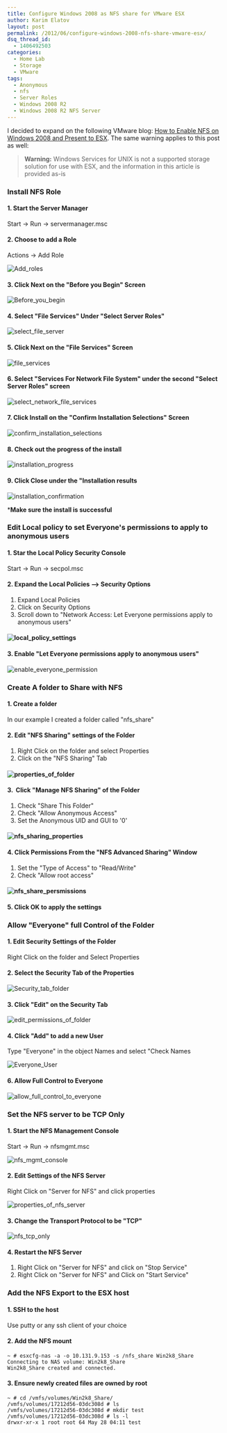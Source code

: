 ```yaml
---
title: Configure Windows 2008 as NFS share for VMware ESX
author: Karim Elatov
layout: post
permalink: /2012/06/configure-windows-2008-nfs-share-vmware-esx/
dsq_thread_id:
  - 1406492503
categories:
  - Home Lab
  - Storage
  - VMware
tags:
  - Anonymous
  - nfs
  - Server Roles
  - Windows 2008 R2
  - Windows 2008 R2 NFS Server
---
```

I decided to expand on the following VMware blog: [How to Enable NFS on Windows 2008 and Present to ESX](http://blogs.vmware.com/kb/2011/05/how-to-enable-nfs-on-windows-2008-and-present-to-esx.html). The same warning applies to this post as well:

> **Warning:** Windows Services for UNIX is not a supported storage solution for use with ESX, and the information in this article is provided as-is

### Install NFS Role

#### 1. Start the Server Manager

Start -> Run -> servermanager.msc

#### 2. Choose to add a Role

Actions -> Add Role

![Add_roles](http://virtuallyhyper.com/wp-content/uploads/2012/05/Add_roles.png)

#### 3. Click Next on the "Before you Begin" Screen

![Before_you_begin](http://virtuallyhyper.com/wp-content/uploads/2012/05/Before_you_begin.png)

#### 4. Select "File Services" Under "Select Server Roles"

![select_file_server](http://virtuallyhyper.com/wp-content/uploads/2012/05/select_file_server.png)

#### 5. Click Next on the "File Services" Screen

![file_services](http://virtuallyhyper.com/wp-content/uploads/2012/05/file_services.png)

#### 6. Select "Services For Network File System" under the second "Select Server Roles" screen

![select_network_file_services](http://virtuallyhyper.com/wp-content/uploads/2012/05/select_network_file_services.png)

#### 7. Click Install on the "Confirm Installation Selections" Screen

![confirm_installation_selections](http://virtuallyhyper.com/wp-content/uploads/2012/05/confirm_installation_selections.png)

#### 8. Check out the progress of the install

![installation_progress](http://virtuallyhyper.com/wp-content/uploads/2012/05/installation_progress.png)

#### 9. Click Close under the "Installation results

![installation_confirmation](http://virtuallyhyper.com/wp-content/uploads/2012/05/installation_confirmation.png)

***Make sure the install is successful**

### Edit Local policy to set Everyone's permissions to apply to anonymous users

#### 1. Star the Local Policy Security Console

Start -> Run -> secpol.msc

#### 2. Expand the Local Policies –> Security Options

1.  Expand Local Policies
2.  Click on Security Options
3.  Scroll down to "Network Access: Let Everyone permissions apply to anonymous users"

#### ![local_policy_settings](http://virtuallyhyper.com/wp-content/uploads/2012/05/local_policy_settings.jpg)

#### 3. Enable "Let Everyone permissions apply to anonymous users"

![enable_everyone_permission](http://virtuallyhyper.com/wp-content/uploads/2012/05/enable_everyone_permission-e1338184606868.jpg)

### Create A folder to Share with NFS

#### 1. Create a folder

In our example I created a folder called "nfs_share"

#### 2. Edit "NFS Sharing" settings of the Folder

1.  Right Click on the folder and select Properties
2.  Click on the "NFS Sharing" Tab

####

#### ![properties_of_folder](http://virtuallyhyper.com/wp-content/uploads/2012/05/properties_of_folder-e1338184317604.jpg)

#### 3.  Click "Manage NFS Sharing" of the Folder

1.  Check "Share This Folder"
2.  Check "Allow Anonymous Access"
3.  Set the Anonymous UID and GUI to '0'

####

#### ![nfs_sharing_properties](http://virtuallyhyper.com/wp-content/uploads/2012/05/nfs_sharing_properties-e1338184408866.jpg)

#### 4. Click Permissions From the "NFS Advanced Sharing" Window

1.  Set the "Type of Access" to "Read/Write"
2.  Check "Allow root access"

####

#### ![nfs_share_persmissions](http://virtuallyhyper.com/wp-content/uploads/2012/05/nfs_share_persmissions-e1338184515249.jpg)

#### 5. Click OK to apply the settings

### Allow "Everyone" full Control of the Folder

#### 1. Edit Security Settings of the Folder

Right Click on the folder and Select Properties

#### 2. Select the Security Tab of the Properties

![Security_tab_folder](http://virtuallyhyper.com/wp-content/uploads/2012/05/Security_tab_folder-e1338183872576.jpg)

#### 3. Click "Edit" on the Security Tab

![edit_permissions_of_folder](http://virtuallyhyper.com/wp-content/uploads/2012/05/edit_permissions_of_folder-e1338184001726.jpg)

#### 4. Click "Add" to add a new User

Type "Everyone" in the object Names and select "Check Names

![Everyone_User](http://virtuallyhyper.com/wp-content/uploads/2012/05/Everyone_User-e1338182928954.jpg)

#### 6. Allow Full Control to Everyone

![allow_full_control_to_everyone](http://virtuallyhyper.com/wp-content/uploads/2012/05/allow_full_control_to_everyone-e1338183007786.jpg)

### Set the NFS server to be TCP Only

#### 1. Start the NFS Management Console

Start -> Run -> nfsmgmt.msc

![nfs_mgmt_console](http://virtuallyhyper.com/wp-content/uploads/2012/05/nfs_mgmt_console.jpg)

#### 2. Edit Settings of the NFS Server

Right Click on "Server for NFS" and click properties

![properties_of_nfs_server](http://virtuallyhyper.com/wp-content/uploads/2012/05/properties_of_nfs_server.png)

#### 3. Change the Transport Protocol to be "TCP"

![nfs_tcp_only](http://virtuallyhyper.com/wp-content/uploads/2012/05/nfs_tcp_only-e1338183626137.jpg)

#### 4. Restart the NFS Server

1.  Right Click on "Server for NFS" and click on "Stop Service"
2.  Right Click on "Server for NFS" and Click on "Start Service"

### Add the NFS Export to the ESX host

#### 1. SSH to the host

Use putty or any ssh client of your choice

#### 2. Add the NFS mount


	~ # esxcfg-nas -a -o 10.131.9.153 -s /nfs_share Win2k8_Share
	Connecting to NAS volume: Win2k8_Share
	Win2k8_Share created and connected.


#### 3. Ensure newly created files are owned by root


	~ # cd /vmfs/volumes/Win2k8_Share/
	/vmfs/volumes/17212d56-03dc308d # ls
	/vmfs/volumes/17212d56-03dc308d # mkdir test
	/vmfs/volumes/17212d56-03dc308d # ls -l
	drwxr-xr-x 1 root root 64 May 28 04:11 test


